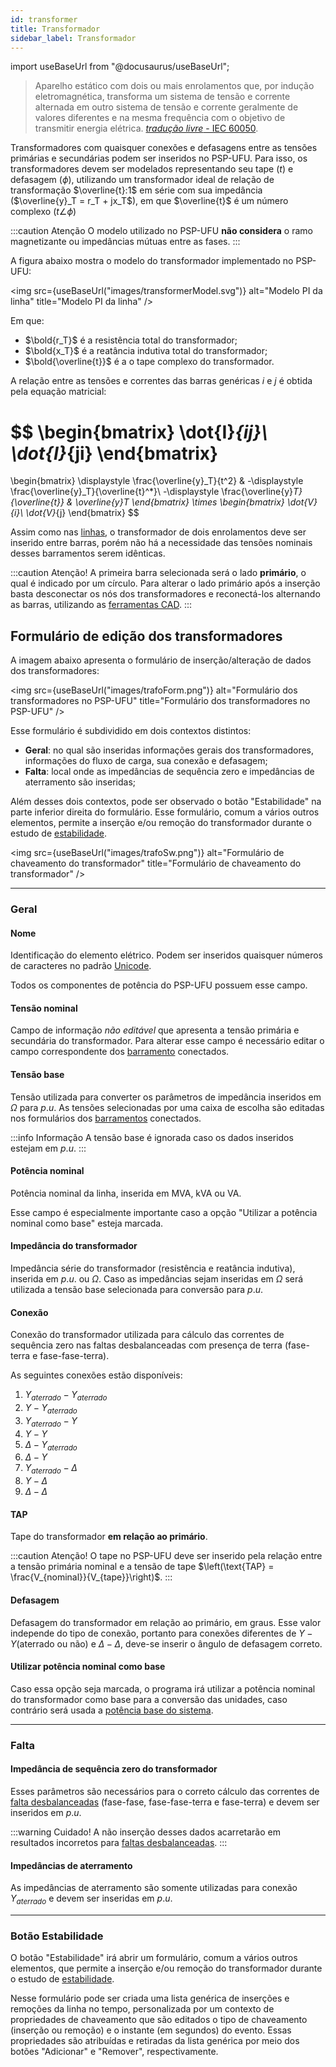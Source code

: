 ```yaml
---
id: transformer
title: Transformador
sidebar_label: Transformador
---
```

import useBaseUrl from "@docusaurus/useBaseUrl";

<link rel="stylesheet" href={useBaseUrl("katex/katex.min.css")} />

>Aparelho estático com dois ou mais enrolamentos que, por indução eletromagnética, transforma um sistema de tensão e corrente alternada em outro sistema de tensão e corrente geralmente de valores diferentes e na mesma frequência com o objetivo de transmitir energia elétrica. [*tradução livre* - IEC 60050](
http://www.electropedia.org/iev/iev.nsf/display?openform&ievref=421-01-01).

Transformadores com quaisquer conexões e defasagens entre as tensões primárias e secundárias podem ser inseridos no PSP-UFU. Para isso, os transformadores devem ser modelados representando seu tape ($t$) e defasagem ($\phi$), utilizando um transformador ideal de relação de transformação $\overline{t}:1$ em série com sua impedância ($\overline{y}_T = r_T + jx_T$), em que $\overline{t}$ é um número complexo ($t\angle\phi$)

:::caution Atenção
O modelo utilizado no PSP-UFU **não considera** o ramo magnetizante ou impedâncias mútuas entre as fases.
:::

A figura abaixo mostra o modelo do transformador implementado no PSP-UFU:

<img src={useBaseUrl("images/transformerModel.svg")} alt="Modelo PI da linha" title="Modelo PI da linha" />

Em que:
- $\bold{r_T}$	é a resistência total do transformador;
- $\bold{x_T}$	é a reatância indutiva total do transformador;
- $\bold{\overline{t}}$	é a o tape complexo do transformador.

A relação entre as tensões e correntes das barras genéricas $i$ e $j$ é obtida pela equação matricial:

$$
\begin{bmatrix}
\dot{I}_{ij}\\
\dot{I}_{ji}
\end{bmatrix}
=
\begin{bmatrix}
\displaystyle \frac{\overline{y}_T}{t^2} & -\displaystyle \frac{\overline{y}_T}{\overline{t}^*}\\
-\displaystyle \frac{\overline{y}_T}{\overline{t}} & \overline{y}_T
\end{bmatrix}
\times
\begin{bmatrix}
\dot{V}_{i}\\
\dot{V}_{j}
\end{bmatrix}
$$

Assim como nas [linhas](line), o transformador de dois enrolamentos deve ser inserido entre barras, porém não há a necessidade das tensões nominais desses barramentos serem idênticas.

:::caution Atenção!
A primeira barra selecionada será o lado **primário**, o qual é indicado por um círculo. Para alterar o lado primário após a inserção basta desconectar os nós dos transformadores e reconectá-los alternando as barras, utilizando as [ferramentas CAD](cadTools#conexão-e-desconexão-de-elemetos-na-barra).
:::

## Formulário de edição dos transformadores

A imagem abaixo apresenta o formulário de inserção/alteração de dados dos transformadores:

<img src={useBaseUrl("images/trafoForm.png")} alt="Formulário dos transformadores no PSP-UFU" title="Formulário dos transformadores no PSP-UFU" />

Esse formulário é subdividido em dois contextos distintos:
- **Geral**: no qual são inseridas informações gerais dos transformadores, informações do fluxo de carga, sua conexão e defasagem;
- **Falta**: local onde as impedâncias de sequência zero e impedâncias de aterramento são inseridas;

Além desses dois contextos, pode ser observado o botão "Estabilidade" na parte inferior direita do formulário. Esse formulário, comum a vários outros elementos, permite a inserção e/ou remoção do transformador durante o estudo de [estabilidade](stability).

<img src={useBaseUrl("images/trafoSw.png")} alt="Formulário de chaveamento do transformador" title="Formulário de chaveamento do transformador" />

---
### Geral

#### Nome
Identificação do elemento elétrico. Podem ser inseridos quaisquer números de caracteres no padrão [Unicode](https://pt.wikipedia.org/wiki/Unicode).

Todos os componentes de potência do PSP-UFU possuem esse campo.

#### Tensão nominal
Campo de informação *não editável* que apresenta a tensão primária e secundária do transformador. Para alterar esse campo é necessário editar o campo correspondente dos [barramento](bus#geral) conectados.

#### Tensão base
Tensão utilizada para converter os parâmetros de impedância inseridos em $\Omega$ para $p.u.$ As tensões selecionadas por uma caixa de escolha são editadas nos formulários dos [barramentos](bus#geral) conectados.

:::info Informação
A tensão base é ignorada caso os dados inseridos estejam em $p.u.$
:::

#### Potência nominal
Potência nominal da linha, inserida em MVA, kVA ou VA.

Esse campo é especialmente importante caso a opção "Utilizar a potência nominal como base" esteja marcada.

#### Impedância do transformador
Impedância série do transformador (resistência e reatância indutiva), inserida em $p.u.$ ou $\Omega$. Caso as impedâncias sejam inseridas em $\Omega$ será utilizada a tensão base selecionada para conversão para $p.u.$

#### Conexão
Conexão do transformador utilizada para cálculo das correntes de sequência zero nas faltas desbalanceadas com presença de terra (fase-terra e fase-fase-terra).

As seguintes conexões estão disponíveis:
1. $Y_{aterrado}-Y_{aterrado}$
2. $Y-Y_{aterrado}$
3. $Y_{aterrado}-Y$
4. $Y-Y$
5. $\Delta-Y_{aterrado}$
6. $\Delta-Y$
7. $Y_{aterrado}-\Delta$
8. $Y-\Delta$
9. $\Delta-\Delta$

#### TAP
Tape do transformador **em relação ao primário**.

:::caution Atenção!
O tape no PSP-UFU deve ser inserido pela relação entre a tensão primária nominal e a tensão de tape $\left(\text{TAP} = \frac{V_{nominal}}{V_{tape}}\right)$.
:::

#### Defasagem
Defasagem do transformador em relação ao primário, em graus. Esse valor independe do tipo de conexão, portanto para conexões diferentes de $Y-Y$(aterrado ou não) e $\Delta-\Delta$, deve-se inserir o ângulo de defasagem correto.

#### Utilizar potência nominal como base
Caso essa opção seja marcada, o programa irá utilizar a potência nominal do transformador como base para a conversão das unidades, caso contrário será usada a [potência base do sistema](simulationConfig).

---
### Falta

#### Impedância de sequência zero do transformador
Esses parâmetros são necessários para o correto cálculo das correntes de [falta desbalanceadas](fault) (fase-fase, fase-fase-terra e fase-terra) e devem ser inseridos em $p.u.$

:::warning Cuidado!
A não inserção desses dados acarretarão em resultados incorretos para [faltas desbalanceadas](fault).
:::

#### Impedâncias de aterramento
As impedâncias de aterramento são somente utilizadas para conexão $Y_{aterrado}$ e devem ser inseridas em $p.u.$

---
### Botão Estabilidade
O botão "Estabilidade" irá abrir um formulário, comum a vários outros elementos, que permite a inserção e/ou remoção do transformador durante o estudo de [estabilidade](stability).

Nesse formulário pode ser criada uma lista genérica de inserções e remoções da linha no tempo, personalizada por um contexto de propriedades de chaveamento que são editados o tipo de chaveamento (inserção ou remoção) e o instante (em segundos) do evento. Essas propriedades são atribuídas e retiradas da lista genérica por meio dos botões "Adicionar" e "Remover", respectivamente.